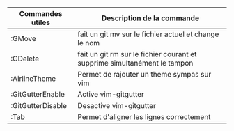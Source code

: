 | Commandes utiles      | Description de la commande                               |
| ------------------------ | --------------------------------------------------------- |
| :GMove      | fait un git mv sur le fichier actuel et change le nom |
| :GDelete        | fait un git rm sur le fichier courant et supprime simultanément le tampon |
| :AirlineTheme <theme> | Permet de rajouter un theme sympas sur vim |
| :GitGutterEnable | Active vim-gitgutter |
| :GitGutterDisable | Desactive vim-gitgutter |
| :Tab <tabulation>| Permet d'aligner les lignes correctement |
